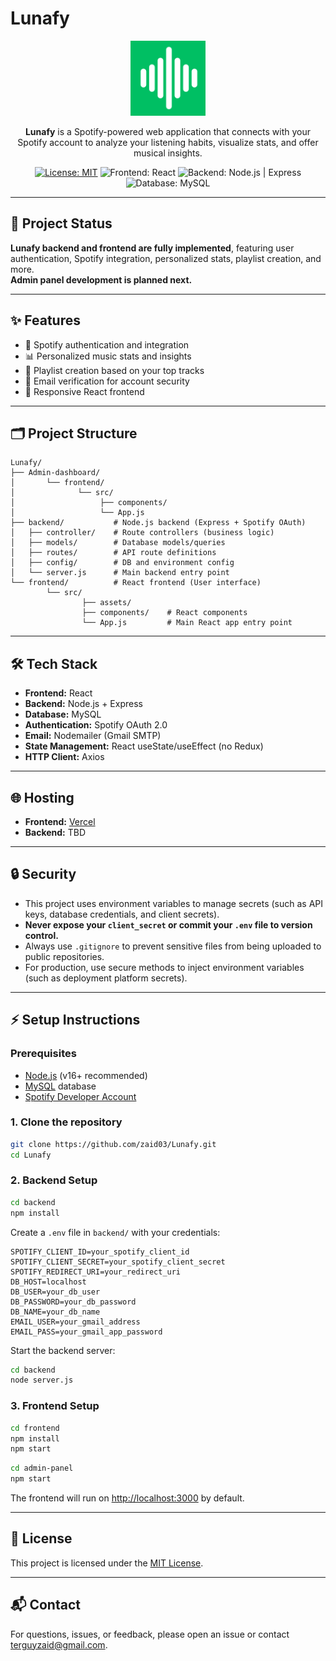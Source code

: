 # Lunafy

<p align="center">
    <img src="frontend/src/assets/logo.png" alt="Lunafy Logo" width="120" />
</p>

<p align="center">
    <b>Lunafy</b> is a Spotify-powered web application that connects with your Spotify account to analyze your listening habits, visualize stats, and offer musical insights.
</p>

<p align="center">
    <a href="https://opensource.org/licenses/MIT"><img src="https://img.shields.io/badge/License-MIT-blue.svg" alt="License: MIT"></a>
    <img src="https://img.shields.io/badge/Frontend-React-blue" alt="Frontend: React">
    <img src="https://img.shields.io/badge/Backend-Node.js%20%7C%20Express-green" alt="Backend: Node.js | Express">
    <img src="https://img.shields.io/badge/Database-MySQL-orange" alt="Database: MySQL">
</p>

---

## 🚀 Project Status

**Lunafy backend and frontend are fully implemented**, featuring user authentication, Spotify integration, personalized stats, playlist creation, and more. <br>
<b>Admin panel development is planned next.</b>

---

## ✨ Features

- 🎵 Spotify authentication and integration
- 📊 Personalized music stats and insights
- 🎼 Playlist creation based on your top tracks
- 📧 Email verification for account security
- 📱 Responsive React frontend

---

## 🗂️ Project Structure

```
Lunafy/
├── Admin-dashboard/
│       └── frontend/
│              └── src/
│                   ├── components/
│                   └── App.js
├── backend/           # Node.js backend (Express + Spotify OAuth)
│   ├── controller/    # Route controllers (business logic)
│   ├── models/        # Database models/queries
│   ├── routes/        # API route definitions
│   ├── config/        # DB and environment config
│   └── server.js      # Main backend entry point
└── frontend/          # React frontend (User interface)
        └── src/
                ├── assets/
                ├── components/    # React components
                └── App.js         # Main React app entry point
```

---

## 🛠️ Tech Stack

- **Frontend:** React
- **Backend:** Node.js + Express
- **Database:** MySQL
- **Authentication:** Spotify OAuth 2.0
- **Email:** Nodemailer (Gmail SMTP)
- **State Management:** React useState/useEffect (no Redux)
- **HTTP Client:** Axios

---

## 🌐 Hosting

- **Frontend:** [Vercel](https://vercel.com/)
- **Backend:** TBD

---

## 🔒 Security

- This project uses environment variables to manage secrets (such as API keys, database credentials, and client secrets).
- **Never expose your `client_secret` or commit your `.env` file to version control.**
- Always use `.gitignore` to prevent sensitive files from being uploaded to public repositories.
- For production, use secure methods to inject environment variables (such as deployment platform secrets).

---

## ⚡ Setup Instructions

### Prerequisites

- [Node.js](https://nodejs.org/) (v16+ recommended)
- [MySQL](https://www.mysql.com/) database
- [Spotify Developer Account](https://developer.spotify.com/dashboard/)

### 1. Clone the repository

```bash
git clone https://github.com/zaid03/Lunafy.git
cd Lunafy
```

### 2. Backend Setup

```bash
cd backend
npm install
```

Create a `.env` file in `backend/` with your credentials:

```env
SPOTIFY_CLIENT_ID=your_spotify_client_id
SPOTIFY_CLIENT_SECRET=your_spotify_client_secret
SPOTIFY_REDIRECT_URI=your_redirect_uri
DB_HOST=localhost
DB_USER=your_db_user
DB_PASSWORD=your_db_password
DB_NAME=your_db_name
EMAIL_USER=your_gmail_address
EMAIL_PASS=your_gmail_app_password
```

Start the backend server:

```bash
cd backend
node server.js
```

### 3. Frontend Setup

```bash
cd frontend
npm install
npm start
```

```bash
cd admin-panel
npm start
```

The frontend will run on [http://localhost:3000](http://localhost:3000) by default.

---

## 📄 License

This project is licensed under the [MIT License](LICENSE).

---

## 📬 Contact

For questions, issues, or feedback, please open an issue or contact [terguyzaid@gmail.com](mailto:terguyzaid@gmail.com).

